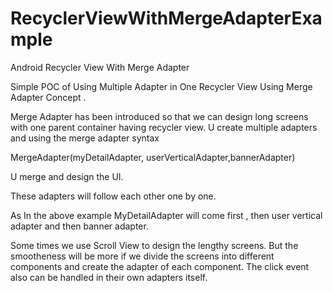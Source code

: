 # RecyclerViewWithMergeAdapterExample
Android Recycler View With Merge Adapter


Simple POC of Using Multiple Adapter in One Recycler View
Using Merge Adapter Concept .

Merge Adapter has been introduced so that we can design long screens with one parent container having recycler view.
U create multiple adapters and using the merge adapter syntax 

MergeAdapter(myDetailAdapter,  userVerticalAdapter,bannerAdapter)

U merge and design the UI.

These adapters will follow each other one by one.

As In the above example MyDetailAdapter will come first , then user vertical adapter and then banner adapter.

Some times we use Scroll View to design the lengthy screens. 
But the smootheness will be more if we divide the screens into different components
and create the adapter of each component.
The click event also can be handled in their own adapters itself.
